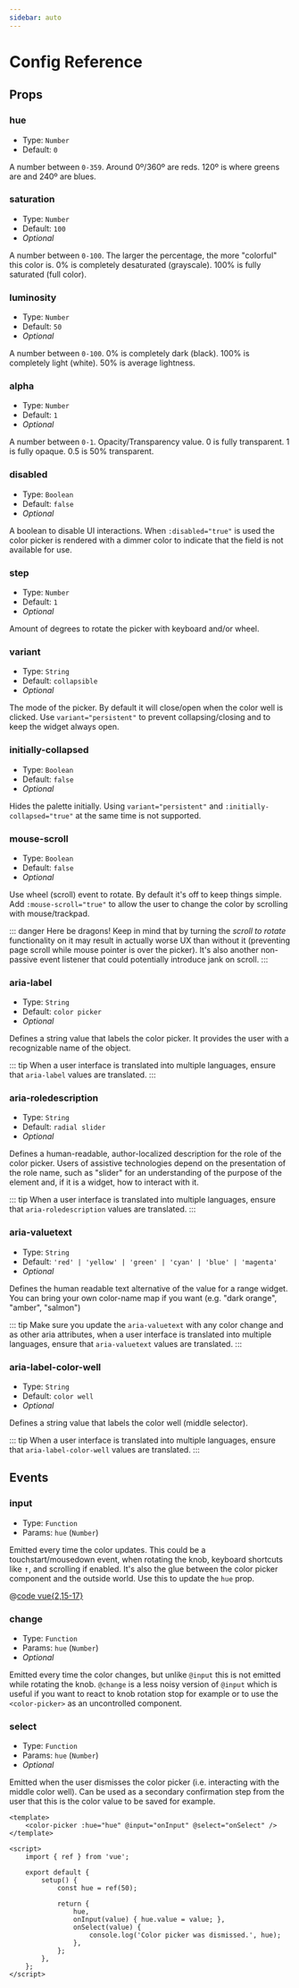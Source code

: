 ```yaml
---
sidebar: auto
---
```


# Config Reference

## Props

### hue

* Type: `Number`
* Default: `0`

A number between `0-359`. Around 0º/360º are reds. 120º is where greens are and 240º are blues.

### saturation

* Type: `Number`
* Default: `100`
* _Optional_

A number between `0-100`. The larger the percentage, the more "colorful" this color is. 0% is completely desaturated (grayscale). 100% is fully saturated (full color).

### luminosity

* Type: `Number`
* Default: `50`
* _Optional_

A number between `0-100`. 0% is completely dark (black). 100% is completely light (white). 50% is average lightness.

### alpha

* Type: `Number`
* Default: `1`
* _Optional_

A number between `0-1`. Opacity/Transparency value. 0 is fully transparent. 1 is fully opaque. 0.5 is 50% transparent.

### disabled

* Type: `Boolean`
* Default: `false`
* _Optional_

A boolean to disable UI interactions. When `:disabled="true"` is used the color picker is rendered with a dimmer color to indicate that the field is not available for use.

### step

* Type: `Number`
* Default: `1`
* _Optional_

Amount of degrees to rotate the picker with keyboard and/or wheel.

### variant

* Type: `String`
* Default: `collapsible`
* _Optional_

The mode of the picker. By default it will close/open when the color well is clicked. Use `variant="persistent"` to prevent collapsing/closing and to keep the widget always open.

### initially-collapsed

* Type: `Boolean`
* Default: `false`
* _Optional_

Hides the palette initially. Using `variant="persistent"` and `:initially-collapsed="true"` at the same time is not supported.

### mouse-scroll

* Type: `Boolean`
* Default: `false`
* _Optional_

Use wheel (scroll) event to rotate. By default it's off to keep things simple. Add `:mouse-scroll="true"` to allow the user to change the color by scrolling with mouse/trackpad.

::: danger Here be dragons!
Keep in mind that by turning the _scroll to rotate_ functionality on it may result in actually worse UX than without it (preventing page scroll while mouse pointer is over the picker). It's also another non-passive event listener that could potentially introduce jank on scroll.
:::

### aria-label

* Type: `String`
* Default: `color picker`
* _Optional_

Defines a string value that labels the color picker. It provides the user with a recognizable name of the object.

::: tip
When a user interface is translated into multiple languages, ensure that `aria-label` values are translated.
:::

### aria-roledescription

* Type: `String`
* Default: `radial slider`
* _Optional_

Defines a human-readable, author-localized description for the role of the color picker. Users of assistive technologies depend on the presentation of the role name, such as "slider" for an understanding of the purpose of the element and, if it is a widget, how to interact with it.

::: tip
When a user interface is translated into multiple languages, ensure that `aria-roledescription` values are translated.
:::

### aria-valuetext

* Type: `String`
* Default: `'red' | 'yellow' | 'green' | 'cyan' | 'blue' | 'magenta'`
* _Optional_

Defines the human readable text alternative of the value for a range widget. You can bring your own color-name map if you want (e.g. "dark orange", "amber", "salmon")

::: tip
Make sure you update the `aria-valuetext` with any color change and as other aria attributes, when a user interface is translated into multiple languages, ensure that `aria-valuetext` values are translated.
:::

### aria-label-color-well

* Type: `String`
* Default: `color well`
* _Optional_

Defines a string value that labels the color well (middle selector).

::: tip
When a user interface is translated into multiple languages, ensure that `aria-label-color-well` values are translated.
:::

## Events

### input

* Type: `Function`
* Params: `hue` (`Number`)

Emitted every time the color updates. This could be a touchstart/mousedown event, when rotating the knob, keyboard shortcuts like <kbd>↑</kbd>, and scrolling if enabled. It's also the glue between the color picker component and the outside world. Use this to update the `hue` prop.

@[code vue{2,15-17}](./.vuepress/components/ExampleBasic.vue)

### change

* Type: `Function`
* Params: `hue` (`Number`)
* _Optional_

Emitted every time the color changes, but unlike `@input` this is not emitted while rotating the knob. `@change` is a less noisy version of `@input` which is useful if you want to react to knob rotation stop for example or to use the `<color-picker>` as an uncontrolled component.

### select

* Type: `Function`
* Params: `hue` (`Number`)
* _Optional_

Emitted when the user dismisses the color picker (i.e. interacting with the middle color well). Can be used as a secondary confirmation step from the user that this is the color value to be saved for example.

```vue{2,15,16,17}
<template>
    <color-picker :hue="hue" @input="onInput" @select="onSelect" />
</template>

<script>
    import { ref } from 'vue';

    export default {
        setup() {
            const hue = ref(50);

            return {
                hue,
                onInput(value) { hue.value = value; },
                onSelect(value) {
                    console.log('Color picker was dismissed.', hue);
                },
            };
        },
    };
</script>
```
